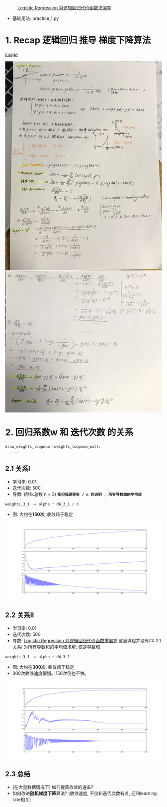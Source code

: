 >[Logistic Regression 对逻辑回归代价函数求偏导](https://cuijiahua.com/blog/2017/11/ml_6_logistic_1.html)

- 基础用法: practice_1.py

# 1. Recap 逻辑回归 推导 梯度下降算法
[image](https://wx3.sinaimg.cn/mw1024/0074cDOyly1gcesrpowsyj30u015tb29.jpg)

![image](./imgs/logistic_derivative1.jpeg)
![image](./imgs/logistic_derivative2.jpeg)

# 2. 回归系数w 和 迭代次数 的关系
```python
draw_weights_loopnum (weights_loopnum_mat): 
  ....
```

## 2.1 关系I
- 学习率: 0.01
- 迭代次数: 500
- 导数: (除以总数 n = 3) **`斯坦福课程有 / n 的说明 , 所有导数和的平均值`**
```python
weights_3_1 -= alpha * dW_3_1 / n
```

- 图: 大约在**150次**, 收敛趋于稳定

![image](./imgs/weights_500countsw_1.png)

## 2.2 关系II 
- 学习率: 0.01
- 迭代次数: 500
- 导数: [Logistic Regression 对逻辑回归代价函数求偏导](https://cuijiahua.com/blog/2017/11/ml_6_logistic_1.html) 这里课程并没有## 2.1 关系I 对所有导数和的平均值求解, 仅是导数和
```python
weights_3_1 -= alpha * dW_3_1
```
- 图: 大约在**300次**, 收敛趋于稳定
- 300次收敛速度很慢。150次倒也不快。

![image](./imgs/weights_500countsw_2.png)

## 2.3 总结
- (在大量数据情况下) 如何提高收敛的速率?
- 如何改进**随机梯度下降**算法? (收敛速度, 不仅和迭代次数有关, 还和learning rate相关)
